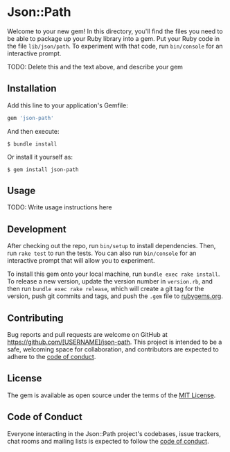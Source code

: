 # Json::Path

Welcome to your new gem! In this directory, you'll find the files you need to be able to package up your Ruby library into a gem. Put your Ruby code in the file `lib/json/path`. To experiment with that code, run `bin/console` for an interactive prompt.

TODO: Delete this and the text above, and describe your gem

## Installation

Add this line to your application's Gemfile:

```ruby
gem 'json-path'
```

And then execute:

    $ bundle install

Or install it yourself as:

    $ gem install json-path

## Usage

TODO: Write usage instructions here

## Development

After checking out the repo, run `bin/setup` to install dependencies. Then, run `rake test` to run the tests. You can also run `bin/console` for an interactive prompt that will allow you to experiment.

To install this gem onto your local machine, run `bundle exec rake install`. To release a new version, update the version number in `version.rb`, and then run `bundle exec rake release`, which will create a git tag for the version, push git commits and tags, and push the `.gem` file to [rubygems.org](https://rubygems.org).

## Contributing

Bug reports and pull requests are welcome on GitHub at https://github.com/[USERNAME]/json-path. This project is intended to be a safe, welcoming space for collaboration, and contributors are expected to adhere to the [code of conduct](https://github.com/[USERNAME]/json-path/blob/master/CODE_OF_CONDUCT.md).


## License

The gem is available as open source under the terms of the [MIT License](https://opensource.org/licenses/MIT).

## Code of Conduct

Everyone interacting in the Json::Path project's codebases, issue trackers, chat rooms and mailing lists is expected to follow the [code of conduct](https://github.com/[USERNAME]/json-path/blob/master/CODE_OF_CONDUCT.md).
